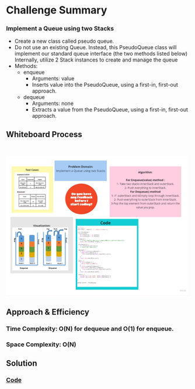# Challenge Summary
<!-- Description of the challenge -->

### Implement a Queue using two Stacks
- Create a new class called pseudo queue.
- Do not use an existing Queue.
Instead, this PseudoQueue class will implement our standard queue interface (the two methods listed below)
Internally, utilize 2 Stack instances to create and manage the queue
- Methods:
  - enqueue
    - Arguments: value
    - Inserts value into the PseudoQueue, using a first-in, first-out approach.
  - dequeue
    - Arguments: none
    - Extracts a value from the PseudoQueue, using a first-in, first-out approach.

## Whiteboard Process
<!-- Embedded whiteboard image -->

<br>

![](./stack-queue-pseudo.jpg)

## Approach & Efficiency
<!-- What approach did you take? Why? What is the Big O space/time for this approach? -->

### Time Complexity: O(N) for dequeue and O(1) for enqueue.

### Space Complexity: O(N)

## Solution
<!-- Show how to run your code, and examples of it in action -->
### [**Code**](./queue/lib/PseudoQueue.js)
